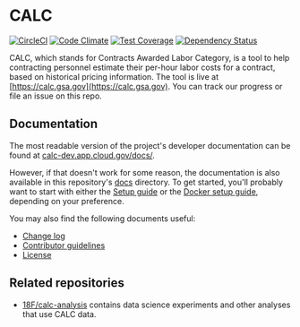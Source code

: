 # CALC

[![CircleCI](https://circleci.com/gh/18F/calc.svg?style=svg)](https://circleci.com/gh/18F/calc)
[![Code Climate](https://codeclimate.com/github/18F/calc/badges/gpa.svg)](https://codeclimate.com/github/18F/calc)
[![Test Coverage](https://codeclimate.com/github/18F/calc/badges/coverage.svg)](https://codeclimate.com/github/18F/calc/coverage)
[![Dependency Status](https://gemnasium.com/badges/github.com/18F/calc.svg)](https://gemnasium.com/github.com/18F/calc)

CALC, which stands for Contracts Awarded Labor Category, is a tool to help contracting personnel estimate their per-hour labor costs for a contract, based on historical pricing information. The tool is live at [https://calc.gsa.gov](https://calc.gsa.gov). You can track our progress or file an issue on this repo.

## Documentation

The most readable version of the project's developer documentation
can be found at
[calc-dev.app.cloud.gov/docs/](https://calc-dev.app.cloud.gov/docs/).

However, if that doesn't work for some reason, the documentation is
also available in this repository's [docs](docs/) directory.
To get started, you'll probably want to start with either the
[Setup guide](docs/setup.md) or the [Docker setup guide](docs/docker.md),
depending on your preference.

You may also find the following documents useful:

* [Change log](CHANGELOG.md)
* [Contributor guidelines](CONTRIBUTING.md)
* [License](LICENSE.md)

## Related repositories

* [18F/calc-analysis](https://github.com/18F/calc-analysis) contains
  data science experiments and other analyses that use CALC
  data.
